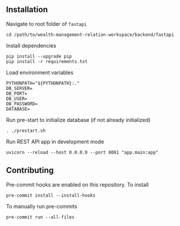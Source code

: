## Installation

Navigate to root folder of `fastapi`
```
cd /path/to/wealth-management-relation-workspace/backend/fastapi
```

Install dependencies
```
pip install --upgrade pip
pip install -r requirements.txt
```

Load environment variables
```
PYTHONPATH="${PYTHONPATH}:."
DB_SERVER=
DB_PORT=
DB_USER=
DB_PASSWORD=
DATABASE=
```

Run pre-start to initialize database (if not already initialized)
```
. ./prestart.sh
```

Run REST API app in development mode
```
uvicorn --reload --host 0.0.0.0 --port 8081 "app.main:app"
```

## Contributing

Pre-commit hooks are enabled on this repository. To install
```
pre-commit install --install-hooks
```

To manually run pre-commits
```
pre-commit run --all-files
```
